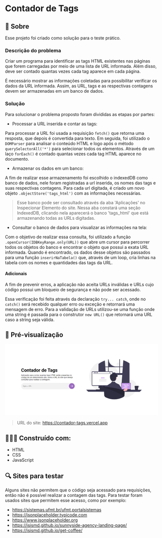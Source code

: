 # Contador de Tags

## 🚀 Sobre
Esse projeto foi criado como solução para o teste prático. 

### Descrição do problema
Criar um programa para identificar as tags HTML existentes nas páginas que forem carregadas por meio de uma lista de URL informada. Além disso, deve ser contado quantas vezes cada tag aparece em cada página.

É necessário mostrar as informações coletadas para possibilitar verificar os dados da URL informada. Assim, as URL, tags e as respectivas contagens devem ser armazenadas em um banco de dados.

### Solução
Para solucionar o problema proposto foram divididas as etapas por partes: 
- Processar a URL inserida e contar as tags:

Para processar a URL foi usada a requisição `fetch()` que retorna uma resposta, que depois é convertida para texto. Em seguida, foi utilizado o `DOMParser` para analisar o conteúdo HTML e logo após o método `querySelectorAll('*')` para selecionar todos os elementos. Através de um laço `forEach()` é contado quantas vezes cada tag HTML aparece no documento.

- Armazenar os dados em um banco:

A fim de realizar esse armazenamento foi escolhido o indexedDB como banco de dados, nele foram registradas a url inserida, os nomes das tags e suas respectivas contagens. Para cada url digitada, é criado um novo objeto `.objectStore('tags_html')` com as informações necessárias.

> Esse banco pode ser consultado através da aba 'Aplicações' no Inspecionar Elemento do site. Nessa aba constará uma seção IndexedDB, clicando nela aparecerá o banco 'tags_html' que está armazenando todas as URLs digitadas. 


- Consultar o banco de dados para visualizar as informações na tela:

Com o objetivo de realizar essa consulta, foi utilizado a função `.openCursor(IDBKeyRange.only(URL))` que abre um cursor para percorrer todos os objetos do banco e encontrar o objeto que possui a exata URL informada. Quando é encontrado, os dados desse objetos são passados para uma função `inserirNaTabela()` que, através de um loop, cria linhas na tabela com os nomes e quantidades das tags da URL.

#### Adicionais

A fim de prevenir erros, a aplicação não aceita URLs inválidas e URLs cujo código possui um bloqueio de segurança e não pode ser acessado.

Essa verificação foi feita através da declaração `try... catch`, onde no `catch()` será recebido qualquer erro ou exceção e retornará uma mensagem de erro. Para a validação de URLs utilizou-se uma função onde uma string é passada para o construtor `new URL()` que retornará uma URL caso a string seja válida.


## 🔭 Pré-visualização

<img src="src/images/img_tela.png" alt="Tela do Site">

> URL do site: https://contador-tags.vercel.app

## 👩🏻‍💻 Construído com:
- HTML
- CSS
- JavaScript

## 🔍 Sites para testar
Alguns sites não permitem que o código seja acessado para requisições, então não é possível realizar a contagem das tags. Para testar foram usados sites que permitem esse acesso, como por exemplo:
- https://sistemas.ufmt.br/ufmt.portalsistemas
- https://jsonplaceholder.typicode.com
- https://www.jsonplaceholder.org
- https://isismd.github.io/sunnyside-agency-landing-page/
- https://isismd.github.io/get-coffee/
